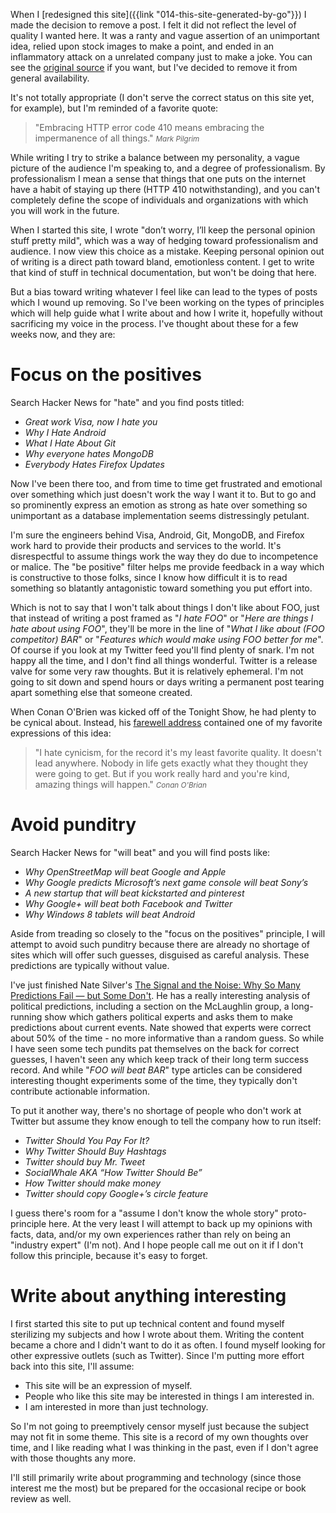 [removed]: https://raw.github.com/kurrik/roomanna/ef4b10e64956cacdf975ab14c7c547d5279653e4/blog.roomanna.com/jekyll/_posts/2011-10-12-on-perception.markdown
[predict]: http://www.amazon.com/The-Signal-Noise-Many-Predictions/dp/159420411X/

When I [redesigned this site]({{link "014-this-site-generated-by-go"}})
I made the decision to remove a post.  I felt it did not reflect the
level of quality I wanted here.   It was a
ranty and vague assertion of an unimportant idea, relied upon stock
images to make a point, and ended in an inflammatory attack on a
unrelated company just to make a joke.  You can see the
[original source][removed] if you want, but I've decided to remove it
from general availability.

<!--BREAK-->

It's not totally appropriate (I don't serve the correct status on this site
yet, for example), but I'm reminded of a favorite quote:

<blockquote><p>
  "Embracing HTTP error code 410 means embracing the impermanence of all things."
  <small><cite title="Mark Pilgrim">Mark Pilgrim</cite></small>
</p></blockquote>

While writing I try to strike a balance between my personality, a vague picture
of the audience I'm speaking to, and a degree of professionalism.  By
professionalism I mean a sense that things that one puts on the internet
have a habit of staying up there (HTTP 410 notwithstanding),
and you can't completely define the scope of individuals and organizations
with which you will work in the future.

When I started this site, I wrote "don’t worry, I’ll keep the personal
opinion stuff pretty mild", which was a way of hedging toward professionalism
and audience. I now view this choice as a mistake.  Keeping personal opinion out
of writing is a direct path toward bland, emotionless content.  I get to
write that kind of stuff in technical documentation, but won't be doing
that here.

But a bias toward writing whatever I feel like can lead to the types of
posts which I wound up removing.  So I've been working
on the types of principles which will help guide what I write about and
how I write it, hopefully without sacrificing my voice in the process.
I've thought about these for a few weeks now, and they are:

# Focus on the positives

Search Hacker News for "hate" and you find posts titled:

  * _Great work Visa, now I hate you_
  * _Why I Hate Android_
  * _What I Hate About Git_
  * _Why everyone hates MongoDB_
  * _Everybody Hates Firefox Updates_

Now I've been there too, and from time to time get frustrated and emotional
over something which just doesn't work the way I want it to.  But to go
and so prominently express an emotion as strong as hate over something so
unimportant as a database implementation seems distressingly petulant.

I'm sure the engineers behind Visa, Android, Git, MongoDB, and Firefox
work hard to provide their products and services to the world.
It's disrespectful to assume things work the way they do due to
incompetence or malice.  The "be positive" filter helps me provide
feedback in a way which is constructive to those folks, since I know how
difficult it is to read something so blatantly antagonistic toward
something you put effort into.

Which is not to say that I won't talk about things I don't like about
FOO, just that instead of writing a post framed as "_I hate FOO_" or "_Here
are things I hate about using FOO_", they'll be more in the line of "_What
I like about (FOO competitor) BAR_" or "_Features which would make using FOO
better for me_".  Of course if you look at my Twitter feed you'll
find plenty of snark.  I'm not happy all the time, and I don't find all
things wonderful.  Twitter is a release valve for some very raw thoughts.
But it is relatively ephemeral.
I'm not going to sit down and spend hours or days writing a permanent post
tearing apart something else that someone created.

When Conan O'Brien was kicked off of the Tonight Show, he had plenty
to be cynical about.  Instead, his [farewell address](http://vimeo.com/8939365)
contained one of my favorite expressions of this idea:

<blockquote><p>
  "I hate cynicism, for the record it's my least favorite quality. It
  doesn't lead anywhere.  Nobody in life gets exactly what they thought
  they were going to get.  But if you work really hard and you're kind,
  amazing things will happen."
  <small><cite title="Conan O'Brian">Conan O'Brian</cite></small>
</p></blockquote>

# Avoid punditry

Search Hacker News for "will beat" and you will find posts like:

  * _Why OpenStreetMap will beat Google and Apple_
  * _Why Google predicts Microsoft’s next game console will beat Sony’s_
  * _A new startup that will beat kickstarted and pinterest_
  * _Why Google+ will beat both Facebook and Twitter_
  * _Why Windows 8 tablets will beat Android_

Aside from treading so closely to the "focus on the positives" principle,
I will attempt to avoid such punditry because there are already no
shortage of sites which will offer such guesses, disguised as careful
analysis.  These predictions are typically without value.

I've just finished Nate Silver's [The Signal and the Noise: Why So Many
Predictions Fail — but Some Don't][predict]. He has a really interesting
analysis of political predictions, including a section on
the McLaughlin group, a long-running show which gathers political
experts and asks them to make predictions about current events.
Nate showed that experts were correct about 50% of the time - no more
informative than a random guess.  So while I have seen some tech pundits pat
themselves on the back for correct guesses, I haven't seen any which keep
track of their long term success record.  And while "_FOO will beat BAR_" type
articles can be considered interesting thought experiments some of the time,
they typically don't contribute actionable information.

To put it another way, there's no shortage of people who don't work at
Twitter but assume they know enough to tell the company how to run itself:

* _Twitter Should You Pay For It?_
* _Why Twitter Should Buy Hashtags_
* _Twitter should buy Mr. Tweet_
* _SocialWhale AKA “How Twitter Should Be”_
* _How Twitter should make money_
* _Twitter should copy Google+’s circle feature_

I guess there's room for a "assume I don't know the whole story"
proto-principle here.  At the very least I will attempt to back up
my opinions with facts, data, and/or my own experiences rather than
rely on being an "industry expert" (I'm not).  And I hope people call me out
on it if I don't follow this principle, because it's easy to forget.

# Write about anything interesting

I first started this site to put up technical content and found myself
sterilizing my subjects and how I wrote about them.  Writing the content
became a chore and I didn't want to do it as often.  I found myself looking
for other expressive outlets (such as Twitter).  Since I'm putting more
effort back into this site, I'll assume:

  * This site will be an expression of myself.
  * People who like this site may be interested in things I am interested in.
  * I am interested in more than just technology.

So I'm not going to preemptively censor myself just because the subject
may not fit in some theme.  This site is a record of my own thoughts over
time, and I like reading what I was thinking in the past, even if I don't
agree with those thoughts any more.

I'll still primarily write about programming and technology
(since those interest me the most) but be prepared for the occasional
recipe or book review as well.
